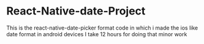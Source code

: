 # React-Native-date-Project
This is the react-native-date-picker format code in which i made the ios like date format in android devices
I take 12 hours for doing that minor work
